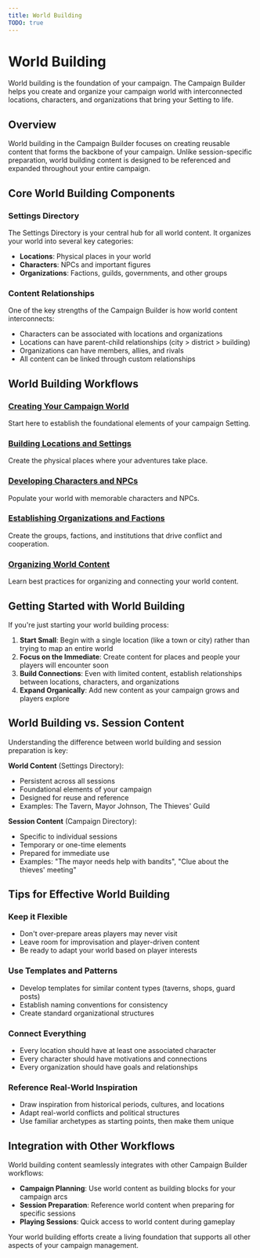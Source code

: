 ```yaml
---
title: World Building
TODO: true
---
```


# World Building

World building is the foundation of your campaign. The Campaign Builder helps you create and organize your campaign world with interconnected locations, characters, and organizations that bring your Setting to life.

## Overview

World building in the Campaign Builder focuses on creating reusable content that forms the backbone of your campaign. Unlike session-specific preparation, world building content is designed to be referenced and expanded throughout your entire campaign.

## Core World Building Components

### Settings Directory
The Settings Directory is your central hub for all world content. It organizes your world into several key categories:

- **Locations**: Physical places in your world
- **Characters**: NPCs and important figures
- **Organizations**: Factions, guilds, governments, and other groups

### Content Relationships
One of the key strengths of the Campaign Builder is how world content interconnects:

- Characters can be associated with locations and organizations
- Locations can have parent-child relationships (city > district > building)
- Organizations can have members, allies, and rivals
- All content can be linked through custom relationships

## World Building Workflows

### [Creating Your Campaign World](campaign-world.md)
Start here to establish the foundational elements of your campaign Setting.

### [Building Locations and Settings](locations.md)
Create the physical places where your adventures take place.

### [Developing Characters and NPCs](characters.md)
Populate your world with memorable characters and NPCs.

### [Establishing Organizations and Factions](organizations.md)
Create the groups, factions, and institutions that drive conflict and cooperation.

### [Organizing World Content](organizing-content.md)
Learn best practices for organizing and connecting your world content.

## Getting Started with World Building

If you're just starting your world building process:

1. **Start Small**: Begin with a single location (like a town or city) rather than trying to map an entire world
2. **Focus on the Immediate**: Create content for places and people your players will encounter soon
3. **Build Connections**: Even with limited content, establish relationships between locations, characters, and organizations
4. **Expand Organically**: Add new content as your campaign grows and players explore

## World Building vs. Session Content

Understanding the difference between world building and session preparation is key:

**World Content** (Settings Directory):
- Persistent across all sessions
- Foundational elements of your campaign
- Designed for reuse and reference
- Examples: The Tavern, Mayor Johnson, The Thieves' Guild

**Session Content** (Campaign Directory):
- Specific to individual sessions
- Temporary or one-time elements
- Prepared for immediate use
- Examples: "The mayor needs help with bandits", "Clue about the thieves' meeting"

## Tips for Effective World Building

### Keep it Flexible
- Don't over-prepare areas players may never visit
- Leave room for improvisation and player-driven content
- Be ready to adapt your world based on player interests

### Use Templates and Patterns
- Develop templates for similar content types (taverns, shops, guard posts)
- Establish naming conventions for consistency
- Create standard organizational structures

### Connect Everything
- Every location should have at least one associated character
- Every character should have motivations and connections
- Every organization should have goals and relationships

### Reference Real-World Inspiration
- Draw inspiration from historical periods, cultures, and locations
- Adapt real-world conflicts and political structures
- Use familiar archetypes as starting points, then make them unique

## Integration with Other Workflows

World building content seamlessly integrates with other Campaign Builder workflows:

- **Campaign Planning**: Use world content as building blocks for your campaign arcs
- **Session Preparation**: Reference world content when preparing for specific sessions
- **Playing Sessions**: Quick access to world content during gameplay

Your world building efforts create a living foundation that supports all other aspects of your campaign management. 